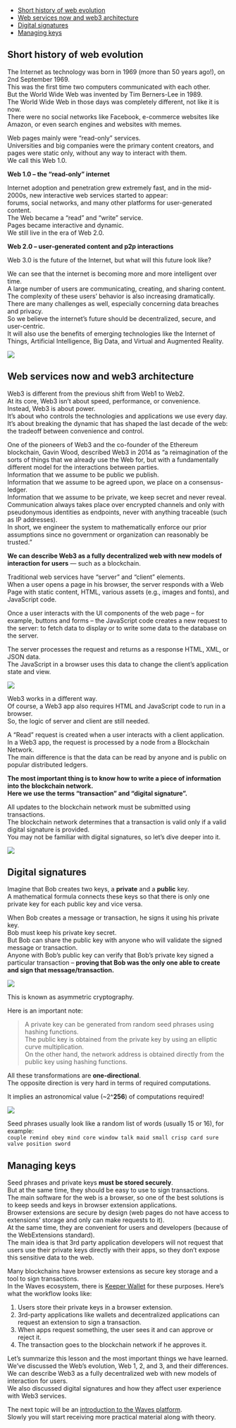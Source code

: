 - [Short history of web evolution](#short-history-of-web-evolution)
- [Web services now and web3 architecture](#web-services-now-and-web3-architecture)
- [Digital signatures](#digital-signatures)
- [Managing keys](#managing-keys)

## Short history of web evolution ##

The Internet as technology was born in 1969 (more than 50 years ago!), on 2nd September 1969.  
This was the first time two computers communicated with each other.  
But the World Wide Web was invented by Tim Berners-Lee in 1989.  
The World Wide Web in those days was completely different, not like it is now.  
There were no social networks like Facebook, e-commerce websites like Amazon, or even search engines and websites with memes.  

Web pages mainly were “read-only” services.  
Universities and big companies were the primary content creators, and pages were static only, without any way to interact with them.  
We call this Web 1.0.
 
**Web 1.0 – the “read-only” internet**

Internet adoption and penetration grew extremely fast, and in the mid-2000s, new interactive web services started to appear:  
forums, social networks, and many other platforms for user-generated content.  
The Web became a “read” and “write” service.  
Pages became interactive and dynamic.  
We still live in the era of Web 2.0.  

**Web 2.0 – user-generated content and p2p interactions**

Web 3.0 is the future of the Internet, but what will this future look like?  

We can see that the internet is becoming more and more intelligent over time.  
A large number of users are communicating, creating, and sharing content.  
The complexity of these users’ behavior is also increasing dramatically.  
There are many challenges as well, especially concerning data breaches and privacy.  
So we believe the internet’s future should be decentralized, secure, and user-centric.  
It will also use the benefits of emerging technologies like the Internet of Things, Artificial Intelligence, Big Data, and Virtual and Augmented Reality.

![](https://raw.githubusercontent.com/wavesplatform/waves-lessons/template/lessons/EN/A.%20Introduction/b.%20Getting%20To%20Know%20Web%203.0/images/web3.png)


## Web services now and web3 architecture ##

Web3 is different from the previous shift from Web1 to Web2.  
At its core, Web3 isn’t about speed, performance, or convenience.  
Instead, Web3 is about power.  
It’s about who controls the technologies and applications we use every day.  
It’s about breaking the dynamic that has shaped the last decade of the web: the tradeoff between convenience and control.  

One of the pioneers of Web3 and the co-founder of the Ethereum blockchain, Gavin Wood, described Web3 in 2014 as “a reimagination of the sorts of things that we already use the Web for, but with a fundamentally different model for the interactions between parties.  
Information that we assume to be public we publish.  
Information that we assume to be agreed upon, we place on a consensus-ledger.  
Information that we assume to be private, we keep secret and never reveal.  
Communication always takes place over encrypted channels and only with pseudonymous identities as endpoints, never with anything traceable (such as IP addresses).   
In short, we engineer the system to mathematically enforce our prior assumptions since no government or organization can reasonably be trusted.”  

**We can describe Web3 as a fully decentralized web with new models of interaction for users** — such as a blockchain.

Traditional web services have “server” and “client” elements.  
When a user opens a page in his browser, the server responds with a Web Page with static content, HTML, various assets (e.g., images and fonts), and JavaScript code.  

Once a user interacts with the UI components of the web page – for example, buttons and forms – the JavaScript code creates a new request to the server: to fetch data to display or to write some data to the database on the server.  

The server processes the request and returns as a response HTML, XML, or JSON data.  
The JavaScript in a browser uses this data to change the client’s application state and view.  

![](https://github.com/wavesplatform/waves-lessons/blob/template/lessons/EN/A.%20Introduction/b.%20Getting%20To%20Know%20Web%203.0/images/web3-2.png?raw=true)

Web3 works in a different way.  
Of course, a Web3 app also requires HTML and JavaScript code to run in a browser.  
So, the logic of server and client are still needed.

A “Read” request is created when a user interacts with a client application.  
In a Web3 app, the request is processed by a node from a Blockchain Network.  
The main difference is that the data can be read by anyone and is public on popular distributed ledgers.

**The most important thing is to know how to write a piece of information into the blockchain network.**  
**Here we use the terms “transaction” and “digital signature”.**

All updates to the blockchain network must be submitted using transactions.  
The blockchain network determines that a transaction is valid only if a valid digital signature is provided.  
You may not be familiar with digital signatures, so let’s dive deeper into it.  

![](https://raw.githubusercontent.com/wavesplatform/waves-lessons/template/lessons/EN/A.%20Introduction/b.%20Getting%20To%20Know%20Web%203.0/images/web3-3.png)

## Digital signatures

Imagine that Bob creates two keys, a **private** and a **public** key.  
A mathematical formula connects these keys so that there is only one private key for each public key and vice versa.

When Bob creates a message or transaction, he signs it using his private key.  
Bob must keep his private key secret.  
But Bob can share the public key with anyone who will validate the signed message or transaction.  
Anyone with Bob’s public key can verify that Bob’s private key signed a particular transaction – **proving that Bob was the only one able to create and sign that message/transaction.**

![](https://github.com/wavesplatform/waves-lessons/blob/template/lessons/EN/A.%20Introduction/b.%20Getting%20To%20Know%20Web%203.0/images/keys.png?raw=true)

This is known as asymmetric cryptography.  

Here is an important note:  

> A private key can be generated from random seed phrases using hashing functions.  
The public key is obtained from the private key by using an elliptic curve multiplication.  
On the other hand, the network address is obtained directly from the public key using hashing functions.

All these transformations are **one-directional**.  
The opposite direction is very hard in terms of required computations.

It implies an astronomical value (~2^**256**) of computations required!  

![](https://github.com/wavesplatform/waves-lessons/blob/template/lessons/EN/A.%20Introduction/b.%20Getting%20To%20Know%20Web%203.0/images/curve.png?raw=true)

Seed phrases usually look like a random list of words (usually 15 or 16), for example:  
`couple remind obey mind core window talk maid small crisp card sure valve position sword`  

## Managing keys ##

Seed phrases and private keys **must be stored securely**.  
But at the same time, they should be easy to use to sign transactions.  
The main software for the web is a browser, so one of the best solutions is to keep seeds and keys in browser extension applications.  
Browser extensions are secure by design (web pages do not have access to extensions’ storage and only can make requests to it).  
At the same time, they are convenient for users and developers (because of the WebExtensions standard).  
The main idea is that 3rd party application developers will not request that users use their private keys directly with their apps, so they don’t expose this sensitive data to the web.  

Many blockchains have browser extensions as secure key storage and a tool to sign transactions.  
In the Waves ecosystem, there is [Keeper Wallet](https://keeper-wallet.app/#get-keeper) for these purposes.  Here’s what the workflow looks like:  

1. Users store their private keys in a browser extension.
2. 3rd-party applications like wallets and decentralized applications can request an extension to sign a transaction.
3. When apps request something, the user sees it and can approve or reject it.
4. The transaction goes to the blockchain network if he approves it.

Let’s summarize this lesson and the most important things we have learned.  
We’ve discussed the Web’s evolution, Web 1, 2, and 3, and their differences.  
We can describe Web3 as a fully decentralized web with new models of interaction for users.  
We also discussed digital signatures and how they affect user experience with Web3 services.  
  
The next topic will be an [introduction to the Waves platform]().   
Slowly you will start receiving more practical material along with theory.  

